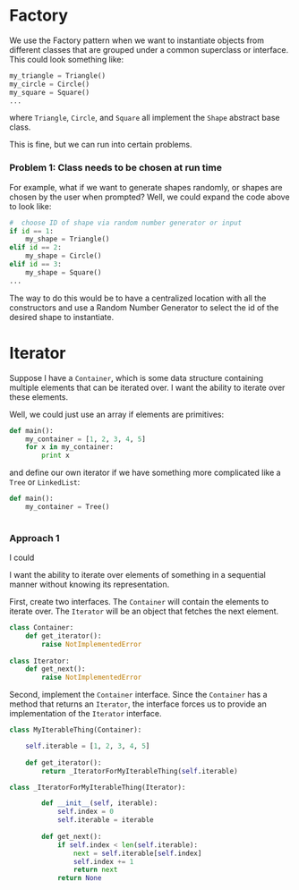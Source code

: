 # Factory

We use the Factory pattern when we want to instantiate objects from different classes that are grouped under a common superclass or interface.  This could look something like:

```python
my_triangle = Triangle()
my_circle = Circle()
my_square = Square()
...
```

where `Triangle`, `Circle`, and `Square` all implement the `Shape` abstract base class.

This is fine, but we can run into certain problems.

### Problem 1:  Class needs to be chosen at run time

For example, what if we want to generate shapes randomly, or shapes are chosen by the user when prompted?  Well, we could expand the code above to look like:

```python
#  choose ID of shape via random number generator or input
if id == 1:
    my_shape = Triangle()
elif id == 2:
    my_shape = Circle()
elif id == 3:
    my_shape = Square()
...
```

The way to do this would be to have a centralized location with all the constructors and use a Random Number Generator to select the id of the desired shape to instantiate.





# Iterator
Suppose I have a `Container`, which is some data structure containing multiple elements that can be iterated over.  I want the ability to iterate over these elements.

Well, we could just use an array if elements are primitives:

```python
def main():
    my_container = [1, 2, 3, 4, 5]
    for x in my_container:
        print x
```

and define our own iterator if we have something more complicated like a `Tree` or `LinkedList`:

```python
def main():
    my_container = Tree()
    
```


### Approach 1

I could 




I want the ability to iterate over elements of something in a sequential manner without knowing its representation.

First, create two interfaces.  The `Container` will contain the elements to iterate over.  The `Iterator` will be an object that fetches the next element.

```python
class Container:
    def get_iterator():
        raise NotImplementedError
        
class Iterator:
    def get_next():
        raise NotImplementedError
```

Second, implement the `Container` interface.  Since the `Container` has a method that returns an `Iterator`, the interface forces us to provide an implementation of the `Iterator` interface.

```python
class MyIterableThing(Container):

    self.iterable = [1, 2, 3, 4, 5]
    
    def get_iterator():
        return _IteratorForMyIterableThing(self.iterable)

class _IteratorForMyIterableThing(Iterator):

        def __init__(self, iterable):
            self.index = 0
            self.iterable = iterable
    
        def get_next():
            if self.index < len(self.iterable):
                next = self.iterable[self.index]
                self.index += 1
                return next
            return None
```



